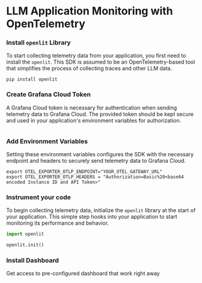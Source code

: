 # LLM Application Monitoring with OpenTelemetry

### Install `openlit` Library

To start collecting telemetry data from your application, you first need to install the `openlit`. This SDK is assumed to be an OpenTelemetry-based tool that simplifies the process of collecting traces and other LLM data.

```shell
pip install openlit
```

### Create Grafana Cloud Token

A Grafana Cloud token is necessary for authentication when sending telemetry data to Grafana Cloud. The provided token should be kept secure and used in your application's environment variables for authorization.

```

```

### Add Environment Variables

Setting these environment variables configures the SDK with the necessary endpoint and headers to securely send telemetry data to Grafana Cloud.

```shell
export OTEL_EXPORTER_OTLP_ENDPOINT="YOUR_OTEL_GATEWAY_URL"
export OTEL_EXPORTER_OTLP_HEADERS = "Authorization=Basic%20<base64 encoded Instance ID and API Token>"
```

### Instrument your code

To begin collecting telemetry data, initialize the `openlit` library at the start of your application. This simple step hooks into your application to start monitoring its performance and behavior.
    
```python 
import openlit

openlit.init()
```

### Install Dashboard
Get access to pre-configured dashboard that work right away

